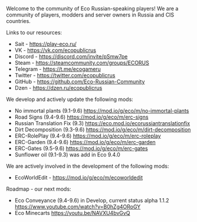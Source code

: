 Welcome to the community of Eco Russian-speaking players!
We are a community of players, modders and server owners in Russia and CIS countries.

Links to our resources:
- Sait - https://play-eco.ru/
- VK - https://vk.com/ecopublicrus
- Discord - https://discord.com/invite/pSmw7pe
- Steam - https://steamcommunity.com/groups/ECORUS
- Telegram - https://t.me/ecogameru
- Twitter - https://twitter.com/ecopublicrus
- GitHub - https://github.com/Eco-Russian-Community
- Dzen - https://dzen.ru/ecopublicrus

We develop and actively update the following mods:
- No immortal plants (9.1-9.6) https://mod.io/g/eco/m/no-immortal-plants
- Road Signs (9.4-9.6) https://mod.io/g/eco/m/erc-signs
- Russian Translation Fix (9.3) https://eco.mod.io/ecorussiantranslationfix
- Dirt Decomposition (9.3-9.6) https://mod.io/g/eco/m/dirt-decomposition
- ERC-RolePlay (9.4-9.6) https://mod.io/g/eco/m/erc-roleplay
- ERC-Garden (9.4-9.6) https://mod.io/g/eco/m/erc-garden
- ERC-Gates (9.5-9.6) https://mod.io/g/eco/m/erc-gates
- Sunflower oil (9.1-9.3) was add in Eco 9.4.0

We are actively involved in the development of the following mods:
- EcoWorldEdit - https://mod.io/g/eco/m/ecoworldedit

Roadmap - our next mods:
- Eco Conveyance (9.4-9.6) in Develop, current status alpha 1.1.2 https://www.youtube.com/watch?v=B0hZg4ORoGY
- Eco Minecarts https://youtu.be/NAVXU4bvGvQ 
